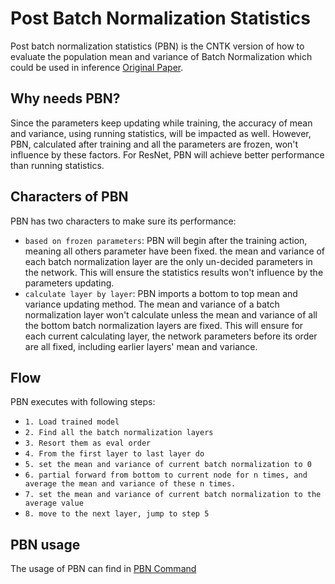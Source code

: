 # Post Batch Normalization Statistics

Post batch normalization statistics (PBN) is the CNTK version of how to evaluate the population mean and variance of Batch Normalization which could be used in inference [Original Paper](https://arxiv.org/pdf/1502.03167v3.pdf).

## Why needs PBN?

Since the parameters keep updating while training, the accuracy of mean and variance, using running statistics, will be impacted as well. However, PBN, calculated after training and all the parameters are frozen, won't influence by these factors. For ResNet, PBN will achieve better performance than running statistics.

## Characters of PBN

PBN has two characters to make sure its performance:
* `based on frozen parameters`: PBN will begin after the training action, meaning all others parameter have been fixed. the mean and variance of each batch normalization layer are the only un-decided parameters in the network. This will ensure the statistics results won't influence by the parameters updating.
* `calculate layer by layer`: PBN imports a bottom to top mean and variance updating method. The mean and variance of a batch normalization layer won't calculate unless the mean and variance of all the bottom batch normalization layers are fixed. This will ensure for each current calculating layer, the network parameters before its order are all fixed, including earlier layers' mean and variance.

## Flow

PBN executes with following steps:
* `1. Load trained model`
* `2. Find all the batch normalization layers`
* `3. Resort them as eval order`
* `4. From the first layer to last layer do`
* `5. set the mean and variance of current batch normalization to 0`
* `6. partial forward from bottom to current node for n times, and average the mean and variance of these n times.`
* `7. set the mean and variance of current batch normalization to the average value`
* `8. move to the next layer, jump to step 5`

## PBN usage

The usage of PBN can find in [PBN Command](./Top-level-commands#pbn-command)
    

